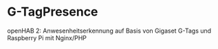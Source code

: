 # G-TagPresence
openHAB 2: Anwesenheitserkennung auf Basis von Gigaset G-Tags und Raspberry Pi mit Nginx/PHP
